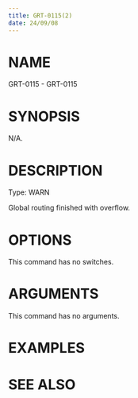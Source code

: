 ```yaml
---
title: GRT-0115(2)
date: 24/09/08
---
```


# NAME

GRT-0115 - GRT-0115

# SYNOPSIS

N/A.

# DESCRIPTION

Type: WARN

Global routing finished with overflow.

# OPTIONS

This command has no switches.

# ARGUMENTS

This command has no arguments.

# EXAMPLES

# SEE ALSO
